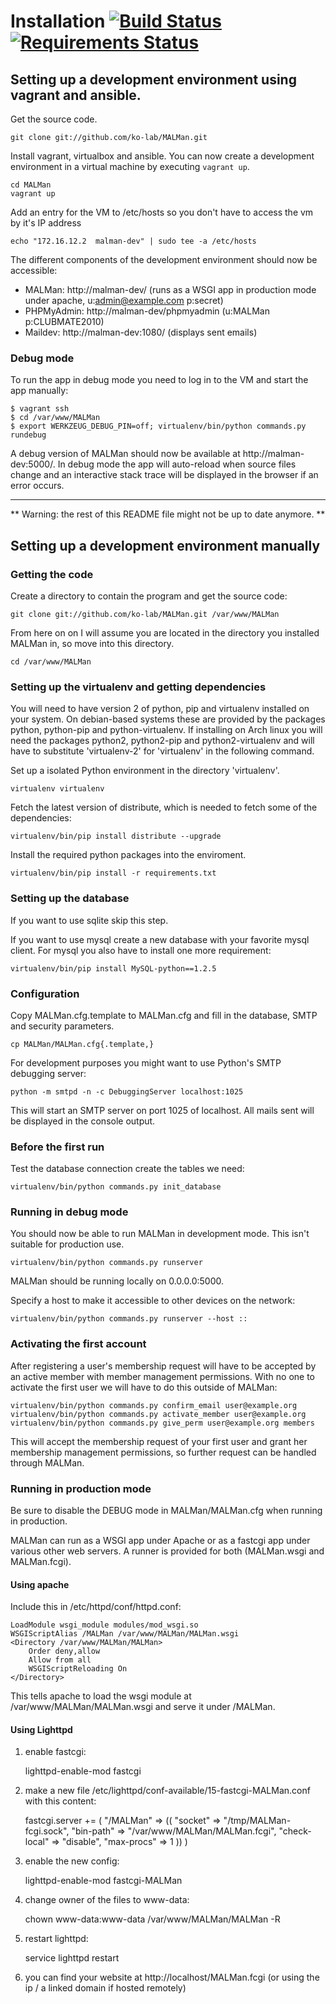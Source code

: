 Installation [![Build Status](https://travis-ci.org/ko-lab/MALMan.svg?branch=master)](https://travis-ci.org/ko-lab/MALMan) [![Requirements Status](https://requires.io/github/ko-lab/MALMan/requirements.svg?branch=master)](https://requires.io/github/ko-lab/MALMan/requirements/?branch=master)
============

## Setting up a development environment using vagrant and ansible.

Get the source code.

    git clone git://github.com/ko-lab/MALMan.git

Install vagrant, virtualbox and ansible.
You can now create a development environment in a virtual machine by executing `vagrant up`.

    cd MALMan
    vagrant up

Add an entry for the VM to /etc/hosts so you don't have to access the vm by it's IP address

    echo "172.16.12.2  malman-dev" | sudo tee -a /etc/hosts

The different components of the development environment should now be accessible:

- MALMan: http://malman-dev/ (runs as a WSGI app in production mode under apache, u:admin@example.com p:secret)
- PHPMyAdmin: http://malman-dev/phpmyadmin  (u:MALMan p:CLUBMATE2010)
- Maildev: http://malman-dev:1080/ (displays sent emails)

### Debug mode

To run the app in debug mode you need to log in to the VM and start the app manually:

    $ vagrant ssh
    $ cd /var/www/MALMan
    $ export WERKZEUG_DEBUG_PIN=off; virtualenv/bin/python commands.py rundebug

A debug version of MALMan should now be available at http://malman-dev:5000/.
In debug mode the app will auto-reload when source files change and an interactive stack trace will be displayed in the browser if an error occurs.

---

** Warning: the rest of this README file might not be up to date anymore. **

## Setting up a development environment manually

### Getting the code

Create a directory to contain the program and get the source code:

    git clone git://github.com/ko-lab/MALMan.git /var/www/MALMan

From here on on I will assume you are located in the directory you installed MALMan in,
so move into this directory.

    cd /var/www/MALMan

### Setting up the virtualenv and getting dependencies

You will need to have version 2 of python, pip and virtualenv installed on your system.
On debian-based systems these are provided by the packages python, python-pip and python-virtualenv.
If installing on Arch linux you will need the packages python2, python2-pip and python2-virtualenv
and will have to substitute 'virtualenv-2' for 'virtualenv' in the following command.

Set up a isolated Python environment in the directory 'virtualenv'.

    virtualenv virtualenv

Fetch the latest version of distribute, which is needed to fetch some of the dependencies:

    virtualenv/bin/pip install distribute --upgrade


Install the required python packages into the enviroment.

    virtualenv/bin/pip install -r requirements.txt

### Setting up the database

If you want to use sqlite skip this step.

If you want to use mysql create a new database with your favorite mysql client.
For mysql you also have to install one more requirement:

    virtualenv/bin/pip install MySQL-python==1.2.5

### Configuration

Copy MALMan.cfg.template to MALMan.cfg and fill in the database, SMTP and security parameters.

    cp MALMan/MALMan.cfg{.template,}

For development purposes you might want to use Python's SMTP debugging server:

    python -m smtpd -n -c DebuggingServer localhost:1025

This will start an SMTP server on port 1025 of localhost.
All mails sent will be displayed in the console output.

### Before the first run

Test the database connection create the tables we need:

    virtualenv/bin/python commands.py init_database

### Running in debug mode

You should now be able to run MALMan in development mode. This isn't suitable for production use.

    virtualenv/bin/python commands.py runserver

MALMan should be running locally on 0.0.0.0:5000.

Specify a host to make it accessible to other devices on the network:

    virtualenv/bin/python commands.py runserver --host ::

### Activating the first account

After registering a user's membership request will have to be accepted by an
active member with member management permissions. With no one to activate the
first user we will have to do this outside of MALMan:

    virtualenv/bin/python commands.py confirm_email user@example.org
    virtualenv/bin/python commands.py activate_member user@example.org
    virtualenv/bin/python commands.py give_perm user@example.org members

This will accept the membership request of your first user and grant her
membership management permissions, so further request can be handled through
MALMan.

### Running in production mode

Be sure to disable the DEBUG mode in MALMan/MALMan.cfg when running in production.

MALMan can run as a WSGI app under Apache or as a fastcgi app under various other web servers.
A runner is provided for both (MALMan.wsgi and MALMan.fcgi).

#### Using apache

Include this in /etc/httpd/conf/httpd.conf:

    LoadModule wsgi_module modules/mod_wsgi.so
    WSGIScriptAlias /MALMan /var/www/MALMan/MALMan.wsgi
    <Directory /var/www/MALMan/MALMan>
        Order deny,allow
        Allow from all
        WSGIScriptReloading On
    </Directory>

This tells apache to load the wsgi module at /var/www/MALMan/MALMan.wsgi
and serve it under /MALMan.

#### Using Lighttpd

1. enable fastcgi:

    lighttpd-enable-mod fastcgi

2. make a new file /etc/lighttpd/conf-available/15-fastcgi-MALMan.conf with this content:

    fastcgi.server += (
        "/MALMan" =>
        ((
            "socket" => "/tmp/MALMan-fcgi.sock",
               "bin-path" => "/var/www/MALMan/MALMan.fcgi",
            "check-local" => "disable",
            "max-procs" => 1
        ))
    )

3. enable the new config:

    lighttpd-enable-mod fastcgi-MALMan

4. change owner of the files to www-data:

    chown www-data:www-data /var/www/MALMan/MALMan -R

4. restart lighttpd:

    service lighttpd restart

5. you can find your website at http://localhost/MALMan.fcgi
(or using the ip / a linked domain if hosted remotely)
